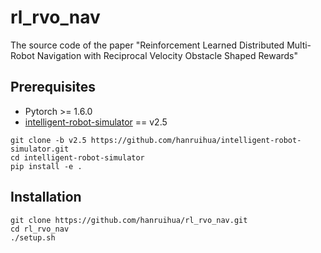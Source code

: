 # rl_rvo_nav

The source code of the paper "Reinforcement Learned Distributed Multi-Robot Navigation with Reciprocal Velocity Obstacle Shaped Rewards"

## Prerequisites

- Pytorch >= 1.6.0
- [intelligent-robot-simulator](https://github.com/hanruihua/intelligent-robot-simulator) == v2.5

```
git clone -b v2.5 https://github.com/hanruihua/intelligent-robot-simulator.git
cd intelligent-robot-simulator
pip install -e .
```

## Installation

```
git clone https://github.com/hanruihua/rl_rvo_nav.git
cd rl_rvo_nav
./setup.sh
```




